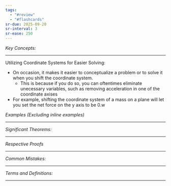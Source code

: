 ```yaml
---
tags:
  - "#review"
  - "#flashcards"
sr-due: 2025-09-20
sr-interval: 3
sr-ease: 250
---
```

*Key Concepts:*
___

Utilizing Coordinate Systems for Easier Solving:
- On occasion, it makes it easier to conceptualize a problem or to solve it when you shift the coordinate system. 
	- This is because if you do so, you can oftentimes eliminate unecessary variables, such as removing acceleration in one of the coordinate axises
- For example, shifting the coordinate system of a mass on a plane will let you set the net force on the y axis to be 0.w

*Examples (Excluding inline examples)* 
___

*Significant Theorems:*
___

*Respective Proofs*
___

*Common Mistakes:*
___

*Terms and Definitions:*
___

